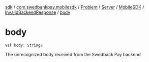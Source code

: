 [sdk](../../../../../index.md) / [com.swedbankpay.mobilesdk](../../../../index.md) / [Problem](../../../index.md) / [Server](../../index.md) / [MobileSDK](../index.md) / [InvalidBackendResponse](index.md) / [body](./body.md)

# body

`val body: `[`String`](https://kotlinlang.org/api/latest/jvm/stdlib/kotlin/-string/index.html)`?`

The unrecognized body received from the Swedback Pay backend


